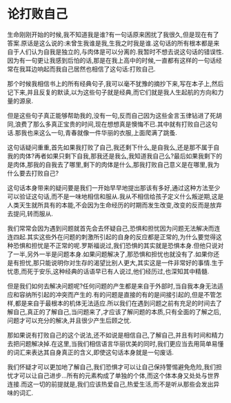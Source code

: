 # 论打败自己

生命刚刚开始的时候,我不知道我是谁?有一句话原来困扰了我很久,但是现在有了答案.原话是这么说的:未曾生我谁是我,生我之时我是谁.这句话的所有根本都是来自于人们认为自我是独立的,与肉体是可以分离的.我暂时不想去说这句话的错误性.因为有一句更让我感到后怕的话,那是在我上高中的时候,一直都有这样的一句话经常在我耳边响起而我自己居然也相信了这句话:打败自己.

那个时候我相信书上的所有经典句子,我可以毫不犹豫的摘抄下来,写在本子上,然后记下来,并且反复的默读,以为这些句子就是经典,而它们就是我人生起航的方向和力量的源泉.

但是这些句子真正能够帮助我的,没有一句,反而自己因为这些金言玉律钻进了死胡同,浪费了那么多真正宝贵的时间,现在想想真是懊悔不已.其中就有打败自己这句话.那我也来这么一句,青春就像一件华丽的衣服,上面爬满了跳蚤.

这句话疑问重重,首先如果我打败了自己,我还剩下什么,是自我么,还是那不属于自我的肉体?再者如果只剩下自我,那我还是我么,我知道我自己么?最后如果我剩下的是肉体,那我的自我去了哪里,剩下的肉体是什么,那我打败自己意义是在哪里,我为什么要去打败自己?

这句话本身带来的疑问要是我们一开始早早地提出那该有多好,通过这种方法至少可以验证这句话,而不是一味地相信和服从.我从不相信给孩子定义什么叛逆期,这是人类天生就所具有的本能,不会因为生命经历的时期而发生改变,改变的反而是放弃去提问,转而服从.

我们常常会因为遇到问题就首先会去怀疑自己,恐惧和担忧因为问题无法解决而连连四起.其实这些外在问题的刺激所引起的自身的反应都是正常的,为什么要觉得这种恐惧和担忧是不正常的呢.罗斯福说过,我们恐惧的其实就是恐惧本身.但他只说对了一半,另外一半是问题本身.如果问题解决了,那恐惧和担忧也就没有了.如果你还是有担忧,那只能说明你对生存的渴望比别人更大,其实这是一件非常好的事情.生于忧患,而死于安乐,这种经典的话语早已有人说过,他们经历过,也深知其中精髓.

但是我们如何去解决问题呢?任何问题的产生都是来自于外部时,当自我本身无法适应和容纳所引起的冲突而产生的.有的问题是直接的有的是间接引起的,但是不管怎样,都是来自于最根本的机体无法适应.所以我们在遇到问题之前有充足的时间去了解自己,真正的了解自己,当问题来了,才应该了解问题的本质,只有全面的了解之后,问题才可以充分的解决,并且很少产生后顾之忧.

那如果说有打败自己的这个说法,还不如说是相信自己,了解自己,并且有时间和精力去把问题解决掉.在这里,当我们相信语言华丽优美的同时,我们更应当去用简单易懂的词汇来表达其自身真正的含义,即使这句话本身就是一句废话.

我们怀疑才可以更加地了解自己,我们恐惧才可以让自己保持警惕避免危险,我们担忧才可以让自己进步...所有的元素构成了单独的个体,而这个体本身又处处与世界连接.而这一切的前提就是,我们应该热爱自己,热爱生活,而不是听从那些会发出异味的词汇.


